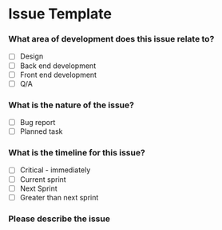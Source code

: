 # Issue Template

### What area of development does this issue relate to?
- [ ] Design
- [ ] Back end development
- [ ] Front end development
- [ ] Q/A

### What is the nature of the issue?
- [ ] Bug report
- [ ] Planned task

### What is the timeline for this issue?
- [ ] Critical - immediately
- [ ] Current sprint
- [ ] Next Sprint
- [ ] Greater than next sprint

### Please describe the issue
